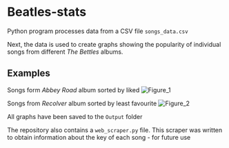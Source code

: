 # Beatles-stats

Python program processes data from a CSV file `songs_data.csv`

Next, the data is used to create graphs showing the popularity of individual songs from different _The Bettles_ albums.


## Examples
Songs form _Abbey Road_ album sorted by liked
![Figure_1](https://user-images.githubusercontent.com/59071939/126166180-a1c558d0-121a-4abd-8895-243f9a721251.png)

Songs from _Recolver_ album sorted by least favourite
![Figure_2](https://user-images.githubusercontent.com/59071939/126166277-dee3a294-f7ac-4a37-b4af-c9015443c5a3.png)

All graphs have been saved to the `Output` folder

The repository also contains a `web_scraper.py` file. This scraper was written to obtain information about the key of each song - for future use
